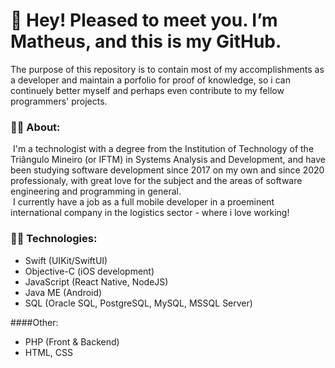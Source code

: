 # 👋 Hey! Pleased to meet you. I’m Matheus, and this is my GitHub.
The purpose of this repository is to contain most of my accomplishments as a developer and maintain a porfolio for proof of knowledge, so i can continuely better myself and perhaps even contribute to my fellow programmers' projects.

### :student: **About**:
&nbsp;I'm a technologist with a degree from the Institution of Technology of the Triângulo Mineiro (or IFTM) in Systems Analysis and Development, and have been studying software
development since 2017 on my own and since 2020 professionaly, with great love for the subject and the areas of software engineering and programming in general. <br>
&nbsp;I currently have a job as a full mobile developer in a proeminent international company in the logistics sector - where i love working!

### :technologist: **Technologies**:
- Swift (UIKit/SwiftUI)
- Objective-C (iOS development)
- JavaScript (React Native, NodeJS)
- Java ME (Android)
- SQL (Oracle SQL, PostgreSQL, MySQL, MSSQL Server)

####Other:
- PHP (Front & Backend)
- HTML, CSS

<!---
MatheusQCardoso/MatheusQCardoso is a ✨ special ✨ repository because its `README.md` (this file) appears on your GitHub profile.
You can click the Preview link to take a look at your changes.
--->
